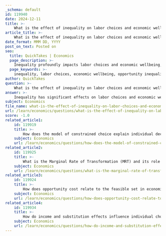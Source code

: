 ```yaml
---
_schema: default
id: 119940
date: 2024-12-11
title: >-
    What is the effect of inequality on labor choices and economic wellbeing?
article_title: >-
    What is the effect of inequality on labor choices and economic wellbeing?
date_format: MMM DD, YYYY
post_on_text: Posted on
seo:
  title: QuickTakes | Economics
  page_description: >-
    Inequality profoundly impacts labor choices and economic wellbeing, affecting educational opportunities, wage dynamics, and perpetuating socioeconomic disparities.
  page_keywords: >-
    inequality, labor choices, economic wellbeing, opportunity inequality, labor market dynamics, wage gap, minimum wage effects, growth and wellbeing decoupling, intersectional inequalities, labor market institutions
author: QuickTakes
question: >-
    What is the effect of inequality on labor choices and economic wellbeing?
answer: >-
    Inequality has significant effects on labor choices and economic wellbeing, influencing both individual decision-making and broader economic outcomes. Here are some key points regarding these effects:\n\n1. **Inequality of Opportunity**: Inequality can lead to large social costs, particularly when it comes to educational and occupational choices. When individuals face entrenched inequality of outcomes, their ability to pursue education and career opportunities is often undermined. This can perpetuate cycles of poverty and limit social mobility.\n\n2. **Labor Market Dynamics**: Rising inequality in labor markets, particularly in the U.S., has been evident over the past few decades. The wage gap between high-skill workers (e.g., college graduates) and low-skill workers (e.g., high school graduates) has widened, which can discourage individuals from pursuing certain educational paths or occupations that may not yield competitive wages.\n\n3. **Minimum Wage Effects**: Research indicates that minimum wage policies can influence employment and income inequality. For instance, a study calibrated for a representative OECD economy found that a minimum-to-average wage ratio of 0.55 could lead to a decrease in output, employment, and inequality among employees, while simultaneously increasing income inequality. This suggests that labor choices are sensitive to wage policies, which can exacerbate or mitigate inequality.\n\n4. **Decoupling of Growth and Wellbeing**: There is evidence that economic growth does not necessarily translate into improved wellbeing for the majority. For example, while productivity has increased, the wages of the bottom 99% of earners have not kept pace, leading to a concentration of income at the top. This disconnect can discourage labor participation and affect overall economic wellbeing.\n\n5. **Intersectional Inequalities**: The impact of inequality is further complicated by intersecting systems of disadvantage, such as those based on gender, race, and disability. These intersecting inequalities can exacerbate socioeconomic disparities, limiting access to quality jobs and fair wages.\n\n6. **Labor Market Institutions**: Weaker labor market institutions can limit workers' influence on redistributive policies, contributing to rising net income inequality. The decline of such institutions has been linked to increased inequality, as they often play a crucial role in protecting workers' rights and ensuring fair compensation.\n\nIn summary, inequality affects labor choices and economic wellbeing by limiting opportunities, influencing wage dynamics, and perpetuating cycles of disadvantage. Addressing these inequalities is essential for fostering a more equitable labor market and improving overall economic wellbeing.
subject: Economics
file_name: what-is-the-effect-of-inequality-on-labor-choices-and-economic-wellbeing.md
url: /learn/economics/questions/what-is-the-effect-of-inequality-on-labor-choices-and-economic-wellbeing
score: -1.0
related_article1:
    id: 119919
    title: >-
        How does the model of constrained choice explain individual decision-making?
    subject: Economics
    url: /learn/economics/questions/how-does-the-model-of-constrained-choice-explain-individual-decisionmaking
related_article2:
    id: 119925
    title: >-
        What is the Marginal Rate of Transformation (MRT) and its role in decision-making?
    subject: Economics
    url: /learn/economics/questions/what-is-the-marginal-rate-of-transformation-mrt-and-its-role-in-decisionmaking
related_article3:
    id: 119924
    title: >-
        How does opportunity cost relate to the feasible set in economic models?
    subject: Economics
    url: /learn/economics/questions/how-does-opportunity-cost-relate-to-the-feasible-set-in-economic-models
related_article4:
    id: 119934
    title: >-
        How do income and substitution effects influence individual choices?
    subject: Economics
    url: /learn/economics/questions/how-do-income-and-substitution-effects-influence-individual-choices
---
```


&nbsp;